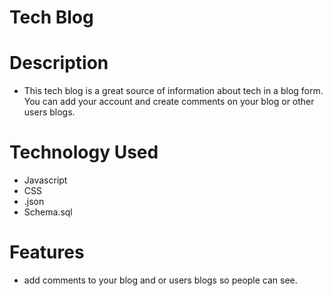 # Tech Blog
# Description
* This tech blog is a great source of information about tech in a blog form. You can add your account and create comments on your blog or other users blogs.
# Technology Used
* Javascript
* CSS 
* .json 
* Schema.sql
# Features
* add comments to your blog and or users blogs so people can see.
